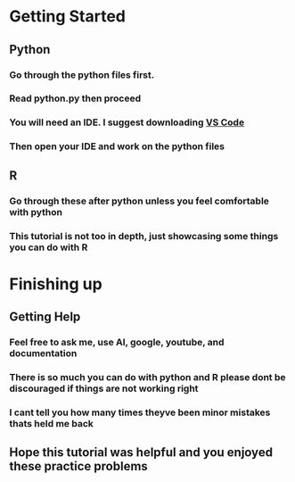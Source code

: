 
# Getting Started

## Python

### Go through the python files first.
### Read python.py then proceed
### You will need an IDE. I suggest downloading [VS Code](https://code.visualstudio.com/download)
### Then open your IDE and work on the python files


## R

### Go through these after python unless you feel comfortable with python
### This tutorial is not too in depth, just showcasing some things you can do with R


# Finishing up

## Getting Help

### Feel free to ask me, use AI, google, youtube, and documentation

### There is so much you can do with python and R please dont be discouraged if things are not working right
### I cant tell you how many times theyve been minor mistakes thats held me back

## Hope this tutorial was helpful and you enjoyed these practice problems

